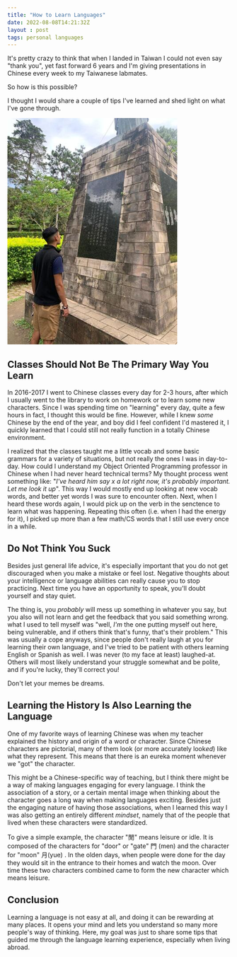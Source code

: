 ```yaml
---
title: "How to Learn Languages"
date: 2022-08-08T14:21:32Z
layout : post
tags: personal languages
---
```


It's pretty crazy to think that when I landed in Taiwan I could not even say "thank you",
yet fast forward 6 years and I'm giving presentations in Chinese every week to my Taiwanese
labmates.

So how is this possible?

I thought I would share a couple of tips I've learned and shed light on what I've gone through.

![It's an ongoing process.](/assets/looking_at_statue_resized.jpeg)

## Classes Should Not Be The Primary Way You Learn
In 2016-2017 I went to Chinese classes every day for 2-3 hours, after which I usually went to the library to work on homework or to learn some new characters.
Since I was spending time on "learning" every day, quite a few hours in fact, I thought this would be fine.
However, while I knew *some* Chinese by the end of the year, and boy did I feel confident I'd mastered it, I quickly learned that I could still not really function
in a totally Chinese environment.

I realized that the classes taught me a little vocab and some basic grammars for a variety of situations, but not really the ones I was in day-to-day.
How could I understand my Object Oriented Programming professor in Chinese when I had never heard technical terms?
My thought process went something like: "*I've heard him say x a lot right now, it's probably important. Let me look it up*".
This way I would mostly end up looking at new vocab words, and better yet words I was sure to encounter often.
Next, when I heard these words again, I would pick up on the verb in the senctence to learn what was happening.
Repeating this often (i.e. when I had the energy for it), I picked up more than a few math/CS words that I still use every once in a while.

## Do Not Think You Suck
Besides just general life advice, it's especially important that you do not get discouraged when you make a mistake or feel lost.
Negative thoughts about your intelligence or language abilities can really cause you to stop practicing.
Next time you have an opportunity to speak, you'll doubt yourself and stay quiet.

The thing is, you *probably* will mess up something in whatever you say, but you also will not learn and get the feedback that you said something
wrong.
what I used to tell myself was "well, *I'm* the one putting myself out here, being vulnerable, and if others think that's funny, that's their problem."
This was usually a cope anyways, since people don't really laugh at you for learning their own language, and I've tried to be patient with others learning 
English or Spanish as well.
I was never (to my face at least) laughed-at.
Others will most likely understand your struggle somewhat and be polite, and if you're lucky, they'll correct you!


Don't let your memes be dreams.

## Learning the History Is Also Learning the Language
One of my favorite ways of learning Chinese was when my teacher explained the history and origin of a word or character. 
Since Chinese characters are pictorial, many of them look (or more accurately look*ed*) like what they represent.
This means that there is an eureka moment whenever we "got" the character.

This might be a Chinese-specific way of teaching, but I think there might be a way of making languages engaging
for every language. 
I think the association of a story, or a certain mental image when thinking about the character goes a long way when making languages exciting.
Besides just the engaging nature of having those associations, when I learned this way I was also getting an entirely different *mindset*,
namely that of the people that lived when these characters were standardized.

To give a simple example, the character "閒" means leisure or idle. It is composed of the characters for "door" or "gate" 門 (men) and the character
for "moon" 月(yue) . In the olden days, when people were done for the day they would sit in the entrance to their homes and watch the moon.
Over time these two characters combined came to form the new character which means leisure.

## Conclusion
Learning a language is not easy at all, and doing it can be rewarding at many places. 
It opens your mind and lets you understand so many more people's way of thinking.
Here, my goal was just to share some tips that guided me through the language learning experience, especially when living abroad.
